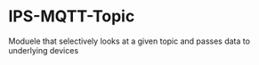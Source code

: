 # IPS-MQTT-Topic
Moduele that selectively looks at a given topic and passes data to underlying devices
